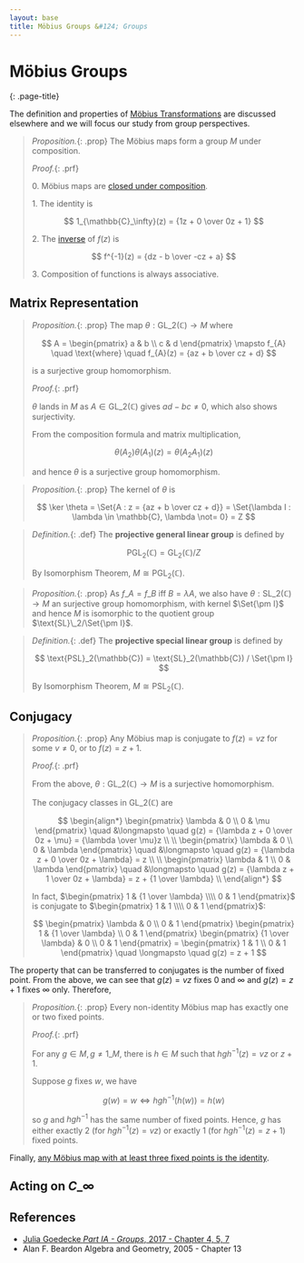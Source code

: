 ```yaml
---
layout: base
title: Möbius Groups &#124; Groups
---
```


# Möbius Groups
{: .page-title}

The definition and properties of [Möbius Transformations](../vectors-and-matrices/mobius-transformations.md) are discussed elsewhere and we will focus our study from group perspectives.

> *Proposition.*{: .prop}
> The Möbius maps form a group $M$ under composition.
>
> *Proof.*{: .prf}
>
> 0\. Möbius maps are [closed under composition](../vectors-and-matrices/mobius-transformations.md#composition).
>
> 1\. The identity is
>
> $$
  1_{\mathbb{C}_\infty}(z) = {1z + 0 \over 0z + 1}
  $$
>
> 2\. The [inverse](../vectors-and-matrices/mobius-transformations.md#inverse) of $f(z)$ is
>
> $$
  f^{-1}(z) = {dz - b \over -cz + a}
  $$
>
> 3\. Composition of functions is always associative.

## Matrix Representation

> *Proposition.*{: .prop}
> The map $\theta: \text{GL}\_2(\mathbb{C}) \to M$ where
>
> $$
  A = \begin{pmatrix} a & b \\ c & d \end{pmatrix} \mapsto f_{A} \quad \text{where} \quad f_{A}(z) = {az + b \over cz + d}
  $$
>
> is a surjective group homomorphism.
>
> *Proof.*{: .prf}
>
> $\theta$ lands in $M$ as $A \in \text{GL}\_2(\mathbb{C})$ gives $ad - bc \not= 0$, which also shows surjectivity.
>
> From the composition formula and matrix multiplication,
>
> $$
  \theta(A_2)\theta(A_1)(z) = \theta(A_2A_1)(z)
  $$
>
> and hence $\theta$ is a surjective group homomorphism.

> *Proposition.*{: .prop}
> The kernel of $\theta$ is
>
> $$
  \ker \theta = \Set{A : z = {az + b \over cz + d}} = \Set{\lambda I : \lambda \in \mathbb{C},  \lambda \not= 0} = Z
  $$

> *Definition.*{: .def}
> The **projective general linear group** is defined by
>
> $$
  \text{PGL}_2(\mathbb{C}) = \text{GL}_2(\mathbb{C}) / Z
  $$
>
> By Isomorphism Theorem, $M \cong \text{PGL}_2(\mathbb{C})$.

> *Proposition.*{: .prop}
> As $f\_A = f\_B$ iff $B = \lambda A$, we also have $\theta: \text{SL}\_2(\mathbb{C}) \to M$ an surjective group homomorphism,
> with kernel $\Set{\pm I}$ and hence $M$ is isomorphic to the quotient group $\text{SL}\_2/\Set{\pm I}$.

> *Definition.*{: .def}
> The **projective special linear group** is defined by
>
> $$
  \text{PSL}_2(\mathbb{C}) = \text{SL}_2(\mathbb{C}) / \Set{\pm I}
  $$
>
> By Isomorphism Theorem, $M \cong \text{PSL}_2(\mathbb{C})$.

## Conjugacy

> *Proposition.*{: .prop}
> Any Möbius map is conjugate to $f(z) = vz$ for some $v \not= 0$, or to $f(z) = z + 1$.
>
> *Proof.*{: .prf}
>
> From the above, $\theta: \text{GL}\_2(\mathbb{C}) \to M$ is a surjective homomorphism.
>
> The conjugacy classes in $\text{GL}\_2(\mathbb{C})$ are
>
> $$
  \begin{align*}
  \begin{pmatrix} \lambda & 0 \\ 0 & \mu \end{pmatrix} \quad &\longmapsto \quad g(z) = {\lambda z + 0 \over 0z + \mu} = {\lambda \over \mu}z \\
  \\
  \begin{pmatrix} \lambda & 0 \\ 0 & \lambda \end{pmatrix} \quad &\longmapsto \quad g(z) = {\lambda z + 0 \over 0z + \lambda} = z \\
  \\
  \begin{pmatrix} \lambda & 1 \\ 0 & \lambda \end{pmatrix} \quad &\longmapsto \quad g(z) = {\lambda z + 1 \over 0z + \lambda} = z + {1 \over \lambda} \\
  \end{align*}
  $$
>
> In fact, $\begin{pmatrix} 1 & {1 \over \lambda} \\\\ 0 & 1 \end{pmatrix}$ is conjugate to $\begin{pmatrix} 1 & 1 \\\\ 0 & 1 \end{pmatrix}$:
>
> $$
  \begin{pmatrix} \lambda & 0 \\ 0 & 1 \end{pmatrix}
  \begin{pmatrix} 1 & {1 \over \lambda} \\ 0 & 1 \end{pmatrix}
  \begin{pmatrix} {1 \over \lambda} & 0 \\ 0 & 1 \end{pmatrix}
  = \begin{pmatrix} 1 & 1 \\ 0 & 1 \end{pmatrix} \quad \longmapsto \quad g(z) = z + 1
  $$

The property that can be transferred to conjugates is the number of fixed point.
From the above, we can see that $g(z) = vz$ fixes $0$ and $\infty$ and $g(z) = z + 1$ fixes $\infty$ only.
Therefore,

> *Proposition.*{: .prop}
> Every non-identity Möbius map has exactly one or two fixed points.
>
> *Proof.*{: .prf}
>
> For any $g \in M, g \not= 1\_M$, there is $h \in M$ such that $hgh^{-1}(z) = vz$ or $z + 1$.
>
> Suppose $g$ fixes $w$, we have
>
> $$
  g(w) = w \iff hgh^{-1}(h(w)) = h(w)
  $$
>
> so $g$ and $hgh^{-1}$ has the same number of fixed points.
> Hence, $g$ has either exactly $2$ (for $hgh^{-1}(z) = vz$) or exactly $1$ (for $hgh^{-1}(z) = z + 1$) fixed points.

Finally, [any Möbius map with at least three fixed points is the identity](../vectors-and-matrices/mobius-transformations.md#identity-three-fixed-points).

## Acting on $C\_\infty$

## References

* [Julia Goedecke _Part IA - Groups_, 2017 - Chapter 4, 5, 7](https://www.julia-goedecke.de/pdf/GroupsNotes.pdf)
* Alan F. Beardon Algebra and Geometry, 2005 - Chapter 13
